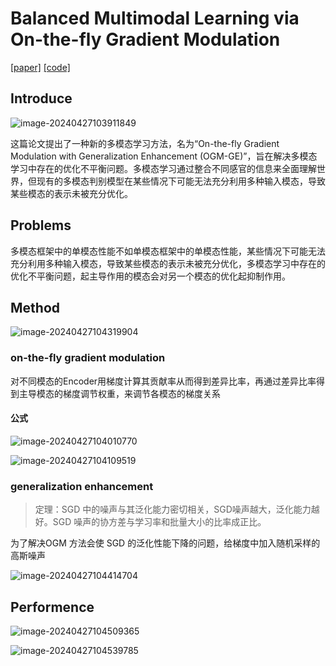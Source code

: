 # Balanced Multimodal Learning via On-the-fly Gradient Modulation
[[paper]](https://link.zhihu.com/?target=https%3A//arxiv.org/abs/2203.15332)  [[code]](https://link.zhihu.com/?target=https%3A//github.com/GeWu-Lab/OGM-GE_CVPR2022)  

## Introduce

![image-20240427103911849](./assets/image-20240427103911849.png)



这篇论文提出了一种新的多模态学习方法，名为“On-the-fly Gradient Modulation with Generalization Enhancement (OGM-GE)”，旨在解决多模态学习中存在的优化不平衡问题。多模态学习通过整合不同感官的信息来全面理解世界，但现有的多模态判别模型在某些情况下可能无法充分利用多种输入模态，导致某些模态的表示未被充分优化。

## Problems
多模态框架中的单模态性能不如单模态框架中的单模态性能，某些情况下可能无法充分利用多种输入模态，导致某些模态的表示未被充分优化，多模态学习中存在的优化不平衡问题，起主导作用的模态会对另一个模态的优化起抑制作用。

## Method

![image-20240427104319904](./assets/image-20240427104319904.png)

### on-the-fly gradient modulation
对不同模态的Encoder用梯度计算其贡献率从而得到差异比率，再通过差异比率得到主导模态的梯度调节权重，来调节各模态的梯度关系

#### 公式

![image-20240427104010770](./assets/image-20240427104010770.png)

![image-20240427104109519](./assets/image-20240427104109519.png)

### generalization enhancement
> 定理：SGD 中的噪声与其泛化能力密切相关，SGD噪声越大，泛化能力越好。SGD 噪声的协方差与学习率和批量大小的比率成正比。

为了解决OGM 方法会使 SGD 的泛化性能下降的问题，给梯度中加入随机采样的高斯噪声

![image-20240427104414704](./assets/image-20240427104414704.png)

## Performence

![image-20240427104509365](./assets/image-20240427104509365.png)

![image-20240427104539785](./assets/image-20240427104539785.png)
